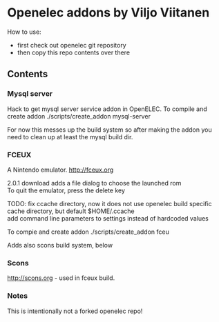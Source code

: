 # Openelec addons by Viljo Viitanen

How to use:

* first check out openelec git repository
* then copy this repo contents over there

## Contents

### Mysql server ###

Hack to get mysql server service addon in OpenELEC.
To compile and create addon
    ./scripts/create_addon mysql-server

For now this messes up the build system so after making the addon
you need to clean up at least the mysql build dir.

### FCEUX

A Nintendo emulator. http://fceux.org

2.0.1 download adds a file dialog to choose the launched rom  
To quit the emulator, press the delete key

TODO:
fix ccache directory, now it does not use openelec build specific cache directory, but default $HOME/.ccache  
add command line parameters to settings instead of hardcoded values  

To compie and create addon
    ./scripts/create_addon fceu

Adds also scons build system, below

### Scons

http://scons.org - used in fceux build.

### Notes

This is intentionally not a forked openelec repo!
